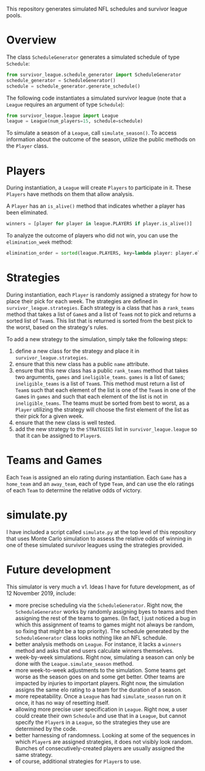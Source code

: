 This repository generates simulated NFL schedules and survivor league pools.  

# Overview

The class `ScheduleGenerator` generates a simulated schedule of type `Schedule`:
```python
from survivor_league.schedule_generator import ScheduleGenerator
schedule_generator = ScheduleGenerator()
schedule = schedule_generator.generate_schedule()
```

The following code instantiates a simulated survivor league (note that a `League` requires an argument of type `Schedule`):
```python
from survivor_league.league import League
league = League(num_players=15, schedule=schedule)
```

To simulate a season of a `League`, call `simulate_season()`.  To access information about the outcome of the season, utilize the public methods on the `Player` class. 

# Players
During instantiation, a `League` will create `Players` to participate in it.  These `Players` have methods on them that allow analysis.  

A `Player` has an `is_alive()` method that indicates whether a player has been eliminated. 
```python
winners = [player for player in league.PLAYERS if player.is_alive()]
```

To analyze the outcome of players who did not win, you can use the `elimination_week` method: 
```python
elimination_order = sorted(league.PLAYERS, key=lambda player: player.elimination_week())
```

# Strategies

During instantiation, each `Player` is randomly assigned a strategy for how to place their pick for each week.  The strategies are defined in `survivor_league.strategies`.  Each strategy is a class that has a `rank_teams` method that takes a list of `Game`s and a list of `Team`s not to pick and returns a sorted list of `Team`s.  This list that is returned is sorted from the best pick to the worst, based on the strategy's rules.  

To add a new strategy to the simulation, simply take the following steps:
1. define a new class for the strategy and place it in `survivor_league.strategies`.
1. ensure that this new class has a public `name` attribute. 
1. ensure that this new class has a public `rank_teams` method that takes two arguments, `games` and `ineligible_teams`. `games` is a list of `Game`s; `ineligible_teams` is a list of `Team`s.  This method must return a list of `Team`s such that each element of the list is one of the `Team`s in one of the `Game`s in `games` and such that each element of the list is not in `ineligible_teams`.  The teams must be sorted from best to worst, as a `Player` utilizing the strategy will choose the first element of the list as their pick for a given week. 
1. ensure that the new class is well tested. 
1. add the new strategy to the `STRATEGIES` list in `survivor_league.league` so that it can be assigned to `Player`s.

# Teams and Games

Each `Team` is assigned an elo rating during instantiation.  Each `Game` has a `home_team` and an `away_team`, each of type `Team`, and can use the elo ratings of each `Team` to determine the relative odds of victory. 

# simulate.py

I have included a script called `simulate.py` at the top level of this repository that uses Monte Carlo simulation to assess the relative odds of winning in one of these simulated survivor leagues using the strategies provided. 

# Future development

This simulator is very much a v1.  Ideas I have for future development, as of 12 November 2019, include: 
- more precise scheduling via the `ScheduleGenerator`.  Right now, the `ScheduleGenerator` works by randomly assigning byes to teams and then assigning the rest of the teams to games.  (In fact, I just noticed a bug in which this assignment of teams to games might not always be random, so fixing that might be a top priority). The schedule generated by the `ScheduleGenerator` class looks nothing like an NFL schedule. 
- better analysis methods on `League`.  For instance, it lacks a `winners` method and asks that end users calculate winners themselves. 
- week-by-week simulations.  Right now, simulating a season can only be done with the `League.simulate_season` method. 
- more week-to-week adjustments to the simulation.  Some teams get worse as the season goes on and some get better.  Other teams are impacted by injuries to important players.  Right now, the simulation assigns the same elo rating to a team for the duration of a season. 
- more repeatability.  Once a `League` has had `simulate_season` run on it once, it has no way of resetting itself. 
- allowing more precise user specification in `League`. Right now, a user could create their own `Schedule` and use that in a `League`, but cannot specify the `Player`s in a `League`, so the strategies they use are determined by the code. 
- better harnessing of randomness.  Looking at some of the sequences in which `Player`s are assigned strategies, it does not visibly look random.  Bunches of consecutively-created players are usually assigned the same strategy.
- of course, additional strategies for `Player`s to use. 

